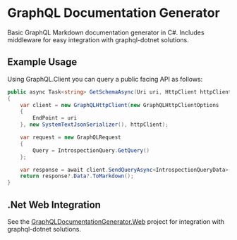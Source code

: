 ﻿# GraphQL Documentation Generator

Basic GraphQL Markdown documentation generator in C#. Includes middleware for easy integration with graphql-dotnet solutions.

## Example Usage

Using GraphQL.Client you can query a public facing API as follows:

```csharp
public async Task<string> GetSchemaAsync(Uri uri, HttpClient httpClient)
{
    var client = new GraphQLHttpClient(new GraphQLHttpClientOptions
    {
        EndPoint = uri
    }, new SystemTextJsonSerializer(), httpClient);

    var request = new GraphQLRequest
    {
        Query = IntrospectionQuery.GetQuery()
    };

    var response = await client.SendQueryAsync<IntrospectionQueryData>(request);
    return response?.Data?.ToMarkdown();
}
```

## .Net Web Integration

See the [GraphQLDocumentationGenerator.Web](./GraphQLDocumentationGenerator.Web/README.md) project for integration with graphql-dotnet solutions.